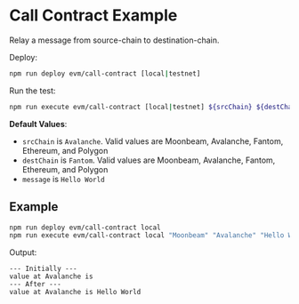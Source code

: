 # Call Contract Example

Relay a message from source-chain to destination-chain.

Deploy:

```bash
npm run deploy evm/call-contract [local|testnet]
```

Run the test:

```bash
npm run execute evm/call-contract [local|testnet] ${srcChain} ${destChain} ${message}
```

**Default Values**:

-   `srcChain` is `Avalanche`. Valid values are Moonbeam, Avalanche, Fantom, Ethereum, and Polygon
-   `destChain` is `Fantom`. Valid values are Moonbeam, Avalanche, Fantom, Ethereum, and Polygon
-   `message` is `Hello World`

## Example

```bash
npm run deploy evm/call-contract local
npm run execute evm/call-contract local "Moonbeam" "Avalanche" "Hello World"
```

Output:

```
--- Initially ---
value at Avalanche is
--- After ---
value at Avalanche is Hello World
```
